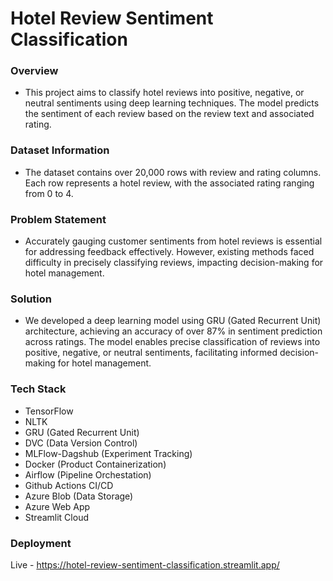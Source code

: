 # Hotel Review Sentiment Classification

### Overview
- This project aims to classify hotel reviews into positive, negative, or neutral sentiments using deep learning techniques. The model predicts the sentiment of each review based on the review text and associated rating.

### Dataset Information
- The dataset contains over 20,000 rows with review and rating columns. Each row represents a hotel review, with the associated rating ranging from 0 to 4.

### Problem Statement
- Accurately gauging customer sentiments from hotel reviews is essential for addressing feedback effectively. However, existing methods faced difficulty in precisely classifying reviews, impacting decision-making for hotel management.

### Solution
- We developed a deep learning model using GRU (Gated Recurrent Unit) architecture, achieving an accuracy of over 87% in sentiment prediction across ratings. The model enables precise classification of reviews into positive, negative, or neutral sentiments, facilitating informed decision-making for hotel management.

### Tech Stack
- TensorFlow
- NLTK
- GRU (Gated Recurrent Unit)
- DVC (Data Version Control)
- MLFlow-Dagshub (Experiment Tracking)
- Docker (Product Containerization)
- Airflow (Pipeline Orchestation)
- Github Actions CI/CD
- Azure Blob (Data Storage)
- Azure Web App
- Streamlit Cloud

### Deployment
Live - https://hotel-review-sentiment-classification.streamlit.app/
